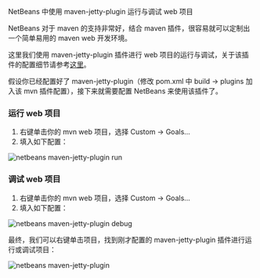 NetBeans 中使用 maven-jetty-plugin 运行与调试 web 项目

NetBeans 对于 maven 的支持非常好，结合 maven 插件，很容易就可以定制出一个简单易用的 maven web 开发环境。

这里我们使用 maven-jetty-plugin 插件进行 web 项目的运行与调试，关于该插件的配置细节请参考[这里](http://docs.codehaus.org/display/JETTY/Maven+Jetty+Plugin)。

假设你已经配置好了 maven-jetty-plugin（修改 pom.xml 中 build -> plugins 加入该 mvn 插件配置），接下来就需要配置 NetBeans 来使用该插件了。

### 运行 web 项目

1. 右键单击你的 mvn web 项目，选择 Custom -> Goals...
2. 填入如下配置：

![netbeans maven-jetty-plugin run](https://pyqdbw.dm1.livefilestore.com/y2prMeEUUCxLkt_9dXM_38-UKOAHaDNuRU2tIE2wXaC_F_-9qz6kz75lf268lPK2lKjMq-L-gR1nquRwn1c5Q2EYmzJu0q9owLT_sxUGwVUaBc/mvn-jetty-plugin-run.jpg?psid=1)

### 调试 web 项目

1. 右键单击你的 mvn web 项目，选择 Custom -> Goals...
2. 填入如下配置：

![netbeans maven-jetty-plugin debug](https://pyqdbw.dm1.livefilestore.com/y2pt-HEt5uc7hfmsEVEXsqcQ89y3Evcfye6F98Fw900Mqau7t1NPGvNjCDzjiH0By8BL1hR5doYMgGIHvYsuHurhe05td-XKViT-RGzokny1RY/mvn-jetty-plugin-debug.jpg?psid=1)

最终，我们可以右键单击项目，找到刚才配置的 maven-jetty-plugin 插件进行运行或调试项目：

![netbeans maven-jetty-plugin](https://pyqdbw.dm1.livefilestore.com/y2pXZTNkZbJw6q85_mutPEATkeV899Mzron7BJeGZIREcuINDcWM0Qd0LQmUoibR90rTDCE-05KdmUj7Xd8UxczzsNR0Nbo1Pg7NWIg0WOwRl4/mvn-jetty-plugin.jpg?psid=1)


